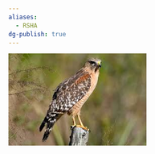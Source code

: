 ```yaml
---
aliases:
  - RSHA
dg-publish: true
---
```

![Red-Shouldered-Hawk-(RSHA)-Generic-Image.png](../../Admin/Attachments/Red-Shouldered-Hawk-(RSHA)-Generic-Image.png)